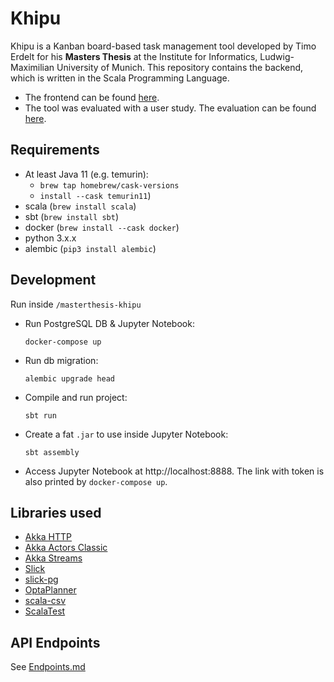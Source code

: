 # Khipu

Khipu is a Kanban board-based task management tool developed by Timo Erdelt for his __Masters Thesis__ at the Institute for Informatics, Ludwig-Maximilian University of Munich. This repository contains the backend, which is written in the Scala Programming Language. 

- The frontend can be found [here](https://github.com/tmrdlt/masterthesis-khipu-frontend).
- The tool was evaluated with a user study. The evaluation can be found [here](https://github.com/tmrdlt/masterthesis-evaluation).

## Requirements
- At least Java 11 (e.g. temurin):
    - `brew tap homebrew/cask-versions`
    - `install --cask temurin11`)
- scala (`brew install scala`)
- sbt (`brew install sbt`)
- docker (`brew install --cask docker`)
- python 3.x.x
- alembic (`pip3 install alembic`)

## Development
Run inside `/masterthesis-khipu`
- Run PostgreSQL DB & Jupyter Notebook:
  ```
  docker-compose up
  ```
- Run db migration:
  ```
  alembic upgrade head
  ```
- Compile and run project:
  ```
  sbt run
  ```
- Create a fat `.jar` to use inside Jupyter Notebook:
  ```
  sbt assembly
  ```
- Access Jupyter Notebook at http://localhost:8888. The link with token is also printed by `docker-compose up`.

## Libraries used
- [Akka HTTP](https://doc.akka.io/docs/akka-http/current/index.html)
- [Akka Actors Classic](https://doc.akka.io/docs/akka/current/index-classic.html)
- [Akka Streams](https://doc.akka.io/docs/akka/current/stream/index.html)
- [Slick](https://scala-slick.org/)
- [slick-pg](https://github.com/tminglei/slick-pg)
- [OptaPlanner](https://www.optaplanner.org/)
- [scala-csv](https://github.com/tototoshi/scala-csv)
- [ScalaTest](https://www.scalatest.org/)

## API Endpoints
See [Endpoints.md](Endpoints.md)
